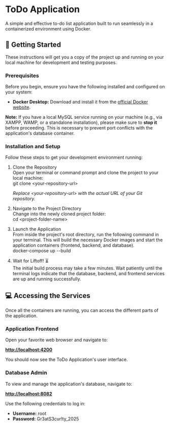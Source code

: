 # **ToDo Application**

A simple and effective to-do list application built to run seamlessly in a containerized environment using Docker.

## **🚀 Getting Started**

These instructions will get you a copy of the project up and running on your local machine for development and testing purposes.

### **Prerequisites**

Before you begin, ensure you have the following installed and configured on your system:

* **Docker Desktop:** Download and install it from the [official Docker website](https://www.docker.com/products/docker-desktop/).

**Note:** If you have a local MySQL service running on your machine (e.g., via XAMPP, WAMP, or a standalone installation), please make sure to **stop it** before proceeding. This is necessary to prevent port conflicts with the application's database container.

### **Installation and Setup**

Follow these steps to get your development environment running:

1. Clone the Repository  
   Open your terminal or command prompt and clone the project to your local machine:  
   git clone \<your-repository-url\>

   *Replace \<your-repository-url\> with the actual URL of your Git repository.*  
2. Navigate to the Project Directory  
   Change into the newly cloned project folder:  
   cd \<project-folder-name\>

3. Launch the Application  
   From inside the project's root directory, run the following command in your terminal. This will build the necessary Docker images and start the application containers (frontend, backend, and database).  
   docker-compose up \--build

4. Wait for Liftoff\! ⏳  
   The initial build process may take a few minutes. Wait patiently until the terminal logs indicate that the database, backend, and frontend services are up and running successfully.

## **💻 Accessing the Services**

Once all the containers are running, you can access the different parts of the application.

### **Application Frontend**

Open your favorite web browser and navigate to:

[**http://localhost:4200**](https://www.google.com/search?q=http://localhost:4200)

You should now see the ToDo Application's user interface.

### **Database Admin**

To view and manage the application's database, navigate to:

[**http://localhost:8082**](https://www.google.com/search?q=http://localhost:8082)

Use the following credentials to log in:

* **Username:** root  
* **Password:** Gr3atS3cur\!ty\_2025